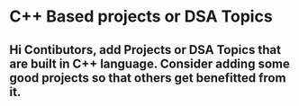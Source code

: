 # C++ Based projects or DSA Topics


## Hi Contibutors, add Projects or DSA Topics that are built in C++ language. Consider adding some good projects so that others get benefitted from it.
